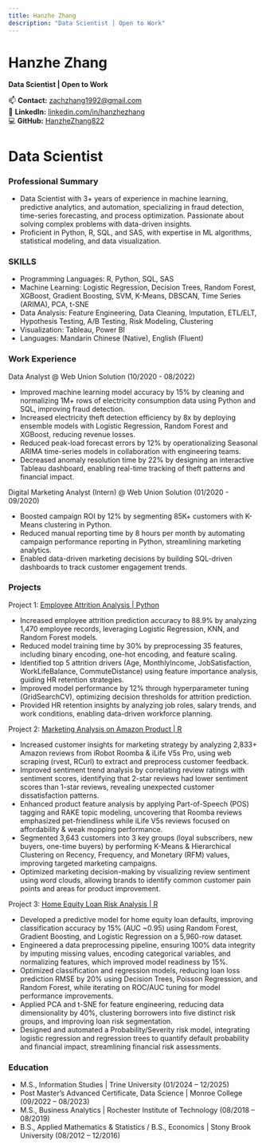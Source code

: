 ```yaml
---
title: Hanzhe Zhang
description: "Data Scientist | Open to Work"
---
```

# Hanzhe Zhang  
**Data Scientist | Open to Work**  

📫 **Contact:** [zachzhang1992@gmail.com](mailto:zachzhang1992@gmail.com)  
🔗 **LinkedIn:** [linkedin.com/in/hanzhezhang](https://www.linkedin.com/in/hanzhezhang/)  
💻 **GitHub:** [HanzheZhang822](https://github.com/HanzheZhang822)  

# Data Scientist

### Professional Summary
 - Data Scientist with 3+ years of experience in machine learning, predictive analytics, and automation, specializing in fraud detection, time-series forecasting, and process optimization. Passionate about solving complex problems with data-driven insights.
 - Proficient in Python, R, SQL, and SAS, with expertise in ML algorithms, statistical modeling, and data visualization.

### SKILLS
 - Programming Languages: R, Python, SQL, SAS
 - Machine Learning: Logistic Regression, Decision Trees, Random Forest, XGBoost, Gradient Boosting, SVM, K-Means, DBSCAN, Time Series (ARIMA), PCA, t-SNE
 - Data Analysis: Feature Engineering, Data Cleaning, Imputation, ETL/ELT, Hypothesis Testing, A/B Testing, Risk Modeling, Clustering
 - Visualization: Tableau, Power BI
 - Languages: Mandarin Chinese (Native), English (Fluent)

### Work Experience
Data Analyst @ Web Union Solution  (10/2020 - 08/2022)
 - Improved machine learning model accuracy by 15% by cleaning and normalizing 1M+ rows of electricity consumption data using Python and SQL, improving fraud detection.
 - Increased electricity theft detection efficiency by 8x by deploying ensemble models with Logistic Regression, Random Forest and XGBoost, reducing revenue losses.
 - Reduced peak-load forecast errors by 12% by operationalizing Seasonal ARIMA time-series models in collaboration with engineering teams.
 - Decreased anomaly resolution time by 22% by designing an interactive Tableau dashboard, enabling real-time tracking of theft patterns and financial impact.

Digital Marketing Analyst (Intern) @ Web Union Solution  (01/2020 - 09/2020)
 - Boosted campaign ROI by 12% by segmenting 85K+ customers with K-Means clustering in Python.
 - Reduced manual reporting time by 8 hours per month by automating campaign performance reporting in Python, streamlining marketing analytics.
 - Enabled data-driven marketing decisions by building SQL-driven dashboards to track customer engagement trends.

### Projects
Project 1: [Employee Attrition Analysis | Python](https://github.com/HanzheZhang822/HanzheZhang822.github.io/tree/main/IBM-HR-Employee-Attrition-Analysis)
 - Increased employee attrition prediction accuracy to 88.9% by analyzing 1,470 employee records, leveraging Logistic Regression, KNN, and Random Forest models.
 - Reduced model training time by 30% by preprocessing 35 features, including binary encoding, one-hot encoding, and feature scaling.
 - Identified top 5 attrition drivers (Age, MonthlyIncome, JobSatisfaction, WorkLifeBalance, CommuteDistance) using feature importance analysis, guiding HR retention strategies.
 - Improved model performance by 12% through hyperparameter tuning (GridSearchCV), optimizing decision thresholds for attrition prediction.
 - Provided HR retention insights by analyzing job roles, salary trends, and work conditions, enabling data-driven workforce planning.

Project 2: [Marketing Analysis on Amazon Product | R](https://github.com/HanzheZhang822/HanzheZhang822.github.io/tree/main/Marketing-Analytics-Project)
 - Increased customer insights for marketing strategy by analyzing 2,833+ Amazon reviews from iRobot Roomba & iLife V5s Pro, using web scraping (rvest, RCurl) to extract and preprocess customer feedback.
 - Improved sentiment trend analysis by correlating review ratings with sentiment scores, identifying that 2-star reviews had lower sentiment scores than 1-star reviews, revealing unexpected customer dissatisfaction patterns.
 - Enhanced product feature analysis by applying Part-of-Speech (POS) tagging and RAKE topic modeling, uncovering that Roomba reviews emphasized pet-friendliness while iLife V5s reviews focused on affordability & weak mopping performance.
 - Segmented 3,643 customers into 3 key groups (loyal subscribers, new buyers, one-time buyers) by performing K-Means & Hierarchical Clustering on Recency, Frequency, and Monetary (RFM) values, improving targeted marketing campaigns.
 - Optimized marketing decision-making by visualizing review sentiment using word clouds, allowing brands to identify common customer pain points and areas for product improvement.

Project 3: [Home Equity Loan Risk Analysis | R](https://github.com/HanzheZhang822/HanzheZhang822.github.io/tree/main/Home-Equity-Loan-Risk-Analysis)
 - Developed a predictive model for home equity loan defaults, improving classification accuracy by 15% (AUC ~0.95) using Random Forest, Gradient Boosting, and Logistic Regression on a 5,960-row dataset.
 - Engineered a data preprocessing pipeline, ensuring 100% data integrity by imputing missing values, encoding categorical variables, and normalizing features, which improved model readiness by 15%.
 - Optimized classification and regression models, reducing loan loss prediction RMSE by 20% using Decision Trees, Poisson Regression, and Random Forest, while iterating on ROC/AUC tuning for model performance improvements.
 - Applied PCA and t-SNE for feature engineering, reducing data dimensionality by 40%, clustering borrowers into five distinct risk groups, and improving loan risk segmentation.
 - Designed and automated a Probability/Severity risk model, integrating logistic regression and regression trees to quantify default probability and financial impact, streamlining financial risk assessments.

### Education
 - M.S., Information Studies | Trine University (01/2024 – 12/2025)
 - Post Master’s Advanced Certificate, Data Science | Monroe College (09/2022 – 08/2023)
 - M.S., Business Analytics	| Rochester Institute of Technology (08/2018 – 08/2019)
 - B.S., Applied Mathematics & Statistics / B.S., Economics | Stony Brook University (08/2012 – 12/2016)
